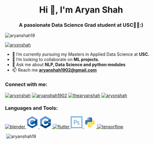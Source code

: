 <h1 align="center">Hi 👋, I'm Aryan Shah</h1>
<h3 align="center">A passionate Data Science Grad student at USC✌🏻:)</h3>

<p align="left"> <img src="https://komarev.com/ghpvc/?username=aryanshah19&label=Profile%20views&color=0e75b6&style=flat" alt="aryanshah19" /> </p>

<p align="left"> <a href="https://twitter.com/aryxnshah" target="blank"><img src="https://img.shields.io/twitter/follow/aryxnshah?logo=twitter&style=for-the-badge" alt="aryxnshah" /></a> </p>

- 🔭 I’m currently pursuing my Masters in Applied Data Science at **USC.**
- 🤝 I’m looking to collaborate on **ML projects.**
- 💬 Ask me about **NLP, Data Science and python modules**
- 📫 Reach me **aryanshah1902@gmail.com**

<h3 align="left">Connect with me:</h3>
<p align="left">
<a href="https://twitter.com/aryxnshah" target="blank"><img align="center" src="https://raw.githubusercontent.com/rahuldkjain/github-profile-readme-generator/master/src/images/icons/Social/twitter.svg" alt="aryxnshah" height="30" width="40" /></a>
<a href="https://linkedin.com/in/aryanshah1902" target="blank"><img align="center" src="https://raw.githubusercontent.com/rahuldkjain/github-profile-readme-generator/master/src/images/icons/Social/linked-in-alt.svg" alt="aryanshah1902" height="30" width="40" /></a>
<a href="https://www.codechef.com/users/thearyanshah" target="blank"><img align="center" src="https://cdn.jsdelivr.net/npm/simple-icons@3.1.0/icons/codechef.svg" alt="thearyanshah" height="30" width="40" /></a>
<a href="https://instagram.com/aryxnshah" target="blank"><img align="center" src="https://raw.githubusercontent.com/rahuldkjain/github-profile-readme-generator/master/src/images/icons/Social/instagram.svg" alt="aryxnshah" height="30" width="40" /></a>
</p>

<h3 align="left">Languages and Tools:</h3>
<p align="left"> <a href="https://www.blender.org/" target="_blank"> <img src="https://download.blender.org/branding/community/blender_community_badge_white.svg" alt="blender" width="40" height="40"/> </a> <a href="https://www.cprogramming.com/" target="_blank"> <img src="https://raw.githubusercontent.com/devicons/devicon/master/icons/c/c-original.svg" alt="c" width="40" height="40"/> </a> <a href="https://www.w3schools.com/cpp/" target="_blank"> <img src="https://raw.githubusercontent.com/devicons/devicon/master/icons/cplusplus/cplusplus-original.svg" alt="cplusplus" width="40" height="40"/> </a> <a href="https://flutter.dev" target="_blank"> <img src="https://www.vectorlogo.zone/logos/flutterio/flutterio-icon.svg" alt="flutter" width="40" height="40"/> </a> <a href="https://www.photoshop.com/en" target="_blank"> <img src="https://raw.githubusercontent.com/devicons/devicon/master/icons/photoshop/photoshop-line.svg" alt="photoshop" width="40" height="40"/> </a> <a href="https://www.python.org" target="_blank"> <img src="https://raw.githubusercontent.com/devicons/devicon/master/icons/python/python-original.svg" alt="python" width="40" height="40"/> </a> <a href="https://www.tensorflow.org" target="_blank"> <img src="https://www.vectorlogo.zone/logos/tensorflow/tensorflow-icon.svg" alt="tensorflow" width="40" height="40"/> </a> </p>

<p>&nbsp;<img align="center" src="https://github-readme-stats.vercel.app/api?username=aryanshah19&show_icons=true&locale=en" alt="aryanshah19" /></p>
